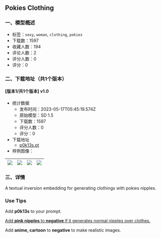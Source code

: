 ## Pokies Clothing
### 一、模型概述

- 标签：`sexy`, `woman`, `clothing`, `pokies`
- 下载数：1597
- 收藏人数：194
- 评论人数：2
- 评分人数：0
- 评分：0

### 二、下载地址（共1个版本）

#### [版本1/共1个版本] v1.0

- 统计数据
  - 发布时间：2023-05-17T05:45:19.574Z
  - 原始模型：SD 1.5
  - 下载数：1597
  - 评分人数：0
  - 评分：0
- 下载地址
  - [p0k13s.pt](https://civitai.com/api/download/models/72965)
- 样例图像：

| <img src="https://image.civitai.com/xG1nkqKTMzGDvpLrqFT7WA/c0612df4-b454-42b5-ae96-7f7340b19f8b/width=450/814198.jpeg" /> | <img src="https://image.civitai.com/xG1nkqKTMzGDvpLrqFT7WA/61f4ce1b-708a-40c2-b135-d68aee6d0cb2/width=450/814201.jpeg" /> | <img src="https://image.civitai.com/xG1nkqKTMzGDvpLrqFT7WA/9fc5c4b0-fdb7-4c3d-bdd0-00968feb8ef7/width=450/814197.jpeg" /> | <img src="https://image.civitai.com/xG1nkqKTMzGDvpLrqFT7WA/64c81a01-4c5b-4c05-a952-6257dee97801/width=450/814200.jpeg" /> |
| ---- | ---- | ---- | ---- |


### 三、详情
<p>A textual inversion embedding for generating clothings with pokies nipples.</p><p></p><h3>Use Tips</h3><p>Add <strong>p0k13s</strong> to your prompt.</p><p><u>Add </u><strong><u>pink nipples </u></strong><u>to </u><strong><u>negative </u></strong><u>if it generates normal nipples over clothes.</u></p><p>Add <strong>anime, cartoon</strong> to <strong>negative</strong> to make realistic images.</p><p></p>